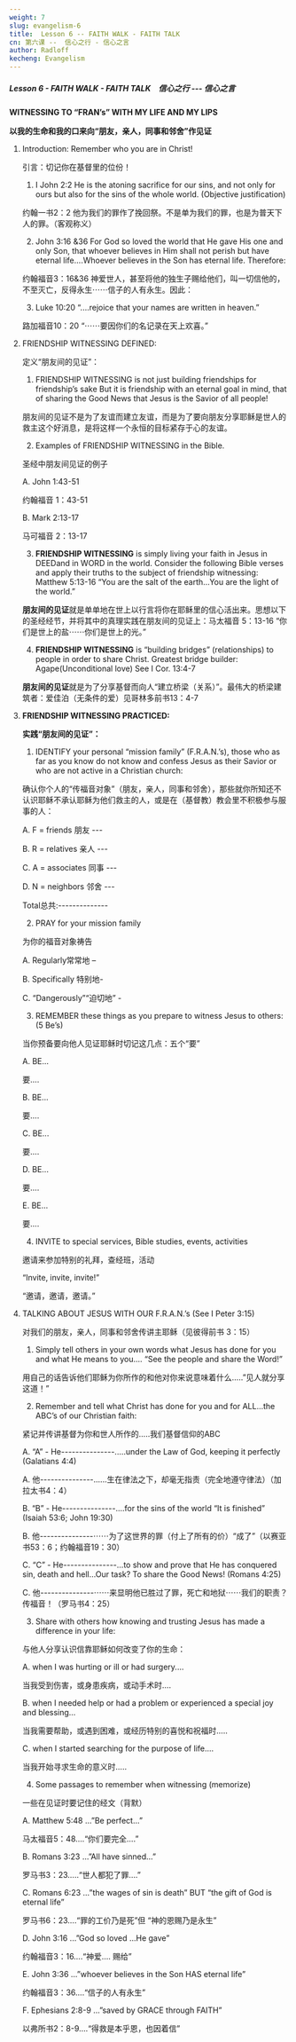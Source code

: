 ```yaml
---
weight: 7
slug: evangelism-6
title:  Lesson 6 -- FAITH WALK - FAITH TALK
cn: 第六课 --  信心之行 - 信心之言
author: Radloff
kecheng: Evangelism
---
```


##### Lesson 6 - FAITH WALK - FAITH TALK　信心之行 --- 信心之言

**WITNESSING TO “FRAN’s” WITH MY LIFE AND MY LIPS**　

**以我的生命和我的口来向“朋友，亲人，同事和邻舍”作见证**

1. Introduction: Remember who you are in Christ!

    引言：切记你在基督里的位份！

    1) I John 2:2 He is the atoning sacrifice for our sins, and not only for ours but also for the sins of the whole world. (Objective justification)

    约翰一书2：2 他为我们的罪作了挽回祭。不是单为我们的罪，也是为普天下人的罪。（客观称义）

    2) John 3:16 &36 For God so loved the world that He gave His one and only Son, that whoever believes in Him shall not perish but have eternal life….Whoever believes in the Son has eternal life. Therefore:

    约翰福音3：16&36 神爱世人，甚至将他的独生子赐给他们，叫一切信他的，不至灭亡，反得永生⋯⋯信子的人有永生。因此：
    
    3) Luke 10:20 “....rejoice that your names are written in heaven.”

    路加福音10：20 “⋯⋯要因你们的名记录在天上欢喜。”

2. FRIENDSHIP WITNESSING DEFINED:

    定义“朋友间的见证”：

    1) FRIENDSHIP WITNESSING is not just building friendships for friendship’s sake But it is friendship with an eternal goal in mind, that of sharing the Good News that Jesus is the Savior of all people!

    朋友间的见证不是为了友谊而建立友谊，而是为了要向朋友分享耶稣是世人的救主这个好消息，是将这样一个永恒的目标紧存于心的友谊。

    2) Examples of FRIENDSHIP WITNESSING in the Bible.

    圣经中朋友间见证的例子

    A. John 1:43-51

    约翰福音 1：43-51

    B. Mark 2:13-17

    马可福音 2：13-17

    3) **FRIENDSHIP WITNESSING** is simply living your faith in Jesus in DEEDand in WORD in the world. Consider the following Bible verses and apply their truths to the subject of friendship witnessing: Matthew 5:13-16 “You are the salt of the earth…You are the light of the world.”

    **朋友间的见证**就是单单地在世上以行言将你在耶稣里的信心活出来。思想以下的圣经经节，并将其中的真理实践在朋友间的见证上：马太福音 5：13-16 “你们是世上的盐⋯⋯你们是世上的光。”

    4) **FRIENDSHIP WITNESSING** is “building bridges” (relationships) to people in order to share Christ. Greatest bridge builder: Agape(Unconditional love) See I Cor. 13:4-7
    
    **朋友间的见证**就是为了分享基督而向人“建立桥梁（关系）”。最伟大的桥梁建筑者：爱佳泊（无条件的爱）见哥林多前书13：4-7 　

3. **FRIENDSHIP WITNESSING PRACTICED:**

    **实践“朋友间的见证”：**

    1) IDENTIFY your personal “mission family” (F.R.A.N.’s), those who as far as you know do not know and confess Jesus as their Savior or who are not active in a Christian church:

    确认你个人的“传福音对象”（朋友，亲人，同事和邻舍），那些就你所知还不认识耶稣不承认耶稣为他们救主的人，或是在（基督教）教会里不积极参与服事的人：

    A. F = friends 朋友 ---

    B. R = relatives 亲人 ---

    C. A = associates 同事 ---

    D. N = neighbors 邻舍 ---

    Total总共:--------------

    2) PRAY for your mission family

    为你的福音对象祷告

    A. Regularly常常地 –

    B. Specifically 特别地-

    C. “Dangerously”“迫切地” -

    3) REMEMBER these things as you prepare to witness Jesus to others: (5 Be’s)

    当你预备要向他人见证耶稣时切记这几点：五个“要”

    A. BE...

    要….

    B. BE...

    要….

    C. BE...

    要….

    D. BE...

    要….

    E. BE...

    要….

    4) INVITE to special services, Bible studies, events, activities

    邀请来参加特别的礼拜，查经班，活动

    “Invite, invite, invite!”

    “邀请，邀请，邀请。”

4. TALKING ABOUT JESUS WITH OUR F.R.A.N.’s (See I Peter 3:15)

    对我们的朋友，亲人，同事和邻舍传讲主耶稣（见彼得前书 3：15）

    1) Simply tell others in your own words what Jesus has done for you and what He means to you.... “See the people and share the Word!”

    用自己的话告诉他们耶稣为你所作的和他对你来说意味着什么…..”见人就分享这道！”

    2) Remember and tell what Christ has done for you and for ALL...the ABC’s of our Christian faith:

    紧记并传讲基督为你和世人所作的…..我们基督信仰的ABC

    A. “A” - He---------------.....under the Law of God, keeping it perfectly (Galatians 4:4) 
    
    A. 他---------------......生在律法之下，却毫无指责（完全地遵守律法）（加拉太书4：4）
    
    B. “B” - He---------------....for the sins of the world “It is finished” (Isaiah 53:6; John 19:30) 
    
    B. 他---------------⋯⋯为了这世界的罪（付上了所有的价）“成了”（以赛亚书53：6；约翰福音19：30）

    C. “C” - He---------------...to show and prove that He has conquered sin, death and hell…Our task? To share the Good News! (Romans 4:25) 
    
    C. 他---------------⋯⋯来显明他已胜过了罪，死亡和地狱⋯⋯我们的职责？传福音！（罗马书4：25）

    3) Share with others how knowing and trusting Jesus has made a difference in your life:

    与他人分享认识信靠耶稣如何改变了你的生命：

    A. when I was hurting or ill or had surgery....

    当我受到伤害，或身患疾病，或动手术时….

    B. when I needed help or had a problem or experienced a special joy and blessing…

    当我需要帮助，或遇到困难，或经历特别的喜悦和祝福时…..

    C. when I started searching for the purpose of life....

    当我开始寻求生命的意义时…..

    4) Some passages to remember when witnessing (memorize)

    一些在见证时要记住的经文（背默）

    A. Matthew 5:48 ...”Be perfect...”

    马太福音5：48….“你们要完全….”

    B. Romans 3:23 ...”All have sinned...”

    罗马书3：23…..“世人都犯了罪….”

    C. Romans 6:23 ...”the wages of sin is death” BUT “the gift of God is eternal 
life”

    罗马书6：23….“罪的工价乃是死”但 “神的恩赐乃是永生”

    D. John 3:16 ...”God so loved ...He gave”

    约翰福音3：16….“神爱…. 赐给”

    E. John 3:36 ...”whoever believes in the Son HAS eternal life”

    约翰福音3：36….“信子的人有永生”

    F. Ephesians 2:8-9 ...”saved by GRACE through FAITH”

    以弗所书2：8-9….“得救是本乎恩，也因着信”
